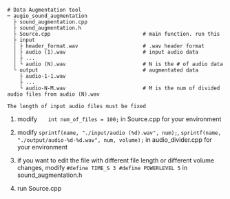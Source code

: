 ```
# Data Augmentation tool
─ augio_sound_augmentation
  ├ sound_augmentation.cpp           
  ├ sound_augmentation.h           
  ├ Source.cpp 					       		# main function. run this      
  ├ input
  │ ├ header_format.wav 			        # .wav header format
  │ ├ audio (1).wav 				        # input audio data
  │ ├ ...
  │ └ audio (N).wav 				        # N is the # of audio data
  └ output 							        # augmentated data
  	├ audio-1-1.wav
  	├ ...
  	└ audio-N-M.wav 						# M is the num of divided audio files from audio (N).wav
```

``
The length of input audio files must be fixed
``

1. modify 
`	int num_of_files = 100;`
in Source.cpp for your environment

2. modify `sprintf(name, "./input/audio (%d).wav", num);`, `sprintf(name, "./output/audio-%d-%d.wav", num, volume);` in audio_divider.cpp for your environment

3. if you want to edit the file with different file length or different volume changes, modify 
`
#define TIME_S 3
#define POWERLEVEL 5
` in sound_augmentation.h

4. run Source.cpp
